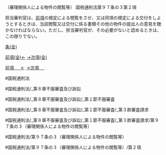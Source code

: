 （審理関係人による物件の閲覧等）
国税通則法第９７条の３第２項

担当審判官は、[前項](国税通則法＿＿＿＿＿第９７条の３第１項)の規定による閲覧をさせ、又は同項の規定による交付をしようとするときは、当該閲覧又は交付に係る書類その他の物件の提出人の意見を聴かなければならない。ただし、担当審判官が、その必要がないと認めるときは、この限りでない。

[条(全)](国税通則法＿＿＿＿＿第９７条の３_.md)

[前項(全)←](国税通則法＿＿＿＿＿第９７条の３第１項_.md)    [→次項(全)](国税通則法＿＿＿＿＿第９７条の３第３項_.md)

[前項 　 ←](国税通則法＿＿＿＿＿第９７条の３第１項.md)    [→次項 　 ](国税通則法＿＿＿＿＿第９７条の３第３項.md)



#国税通則法

#国税通則法/_第８章不服審査及び訴訟

#国税通則法/_第８章不服審査及び訴訟/_第１節不服審査

#国税通則法/_第８章不服審査及び訴訟/_第１節不服審査/_第３款審査請求

#国税通則法/_第８章不服審査及び訴訟/_第１節不服審査/_第３款審査請求/第９７条の３（審理関係人による物件の閲覧等）

#国税通則法/第９７条の３（審理関係人による物件の閲覧等）

#国税通則法/第９７条の３（審理関係人による物件の閲覧等）/第２項

